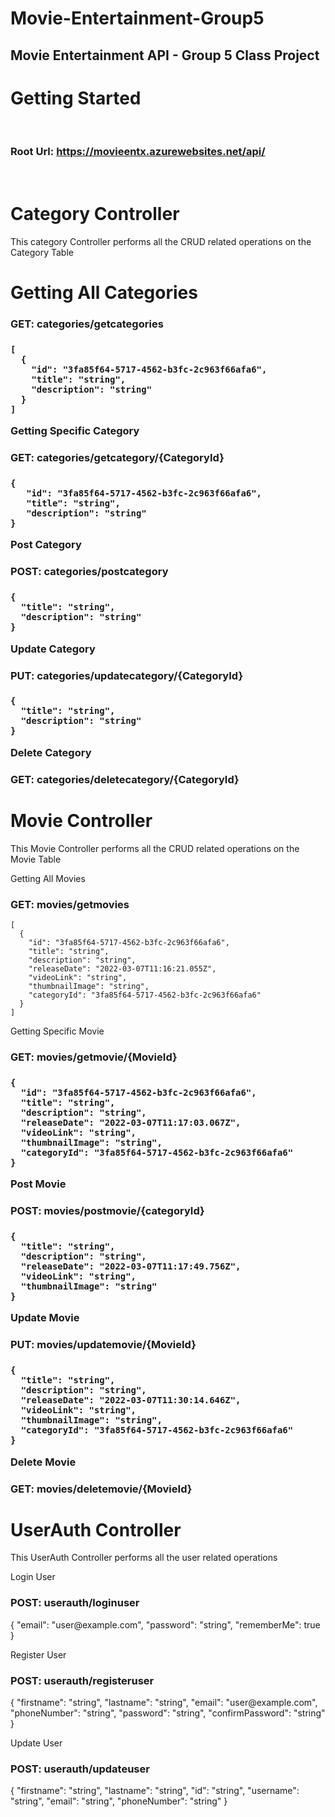 # Movie-Entertainment-Group5
<h2>Movie Entertainment API - Group 5 Class Project</h2>

<h1>Getting Started</h1><br>

<b><h3>Root Url: https://movieentx.azurewebsites.net/api/ </h3></b><br>  
  
  
<h1> Category Controller</h1>
  <p> This category Controller performs all the CRUD related operations on the Category Table</p>
  
  <h1>Getting All Categories</h1>
  <h3>GET: categories/getcategories<h3>
  
    [
      {
        "id": "3fa85f64-5717-4562-b3fc-2c963f66afa6",
        "title": "string",
        "description": "string"
      }
    ]
  
  <p>Getting Specific Category</p>
  <h3>GET: categories/getcategory/{CategoryId}<h3>
   
    {
       "id": "3fa85f64-5717-4562-b3fc-2c963f66afa6",
       "title": "string",
       "description": "string"
    }
    
   <p>Post Category</p>
  <h3>POST: categories/postcategory<h3>
  
    {
      "title": "string",
      "description": "string"
    }
  
    
  <p>Update Category</p>
  <h3>PUT: categories/updatecategory/{CategoryId}<h3>
    
    {
      "title": "string",
      "description": "string"
    }
    
   <p>Delete Category</p>
  <h3>GET: categories/deletecategory/{CategoryId}<h3> 
   
  
  <h1> Movie Controller</h1>
<p> This Movie Controller performs all the CRUD related operations on the Movie Table</p>
    
    
 <p>Getting All Movies</p>
    
  <h3>GET: movies/getmovies</h3>
      
    [
      {
        "id": "3fa85f64-5717-4562-b3fc-2c963f66afa6",
        "title": "string",
        "description": "string",
        "releaseDate": "2022-03-07T11:16:21.055Z",
        "videoLink": "string",
        "thumbnailImage": "string",
        "categoryId": "3fa85f64-5717-4562-b3fc-2c963f66afa6"
      }
    ]
    
  
  <p>Getting Specific Movie</p>
  <h3>GET: movies/getmovie/{MovieId}<h3>
    
    {
      "id": "3fa85f64-5717-4562-b3fc-2c963f66afa6",
      "title": "string",
      "description": "string",
      "releaseDate": "2022-03-07T11:17:03.067Z",
      "videoLink": "string",
      "thumbnailImage": "string",
      "categoryId": "3fa85f64-5717-4562-b3fc-2c963f66afa6"
    }
    
   <p>Post Movie</p>
  <h3>POST: movies/postmovie/{categoryId}<h3>
    
    {
      "title": "string",
      "description": "string",
      "releaseDate": "2022-03-07T11:17:49.756Z",
      "videoLink": "string",
      "thumbnailImage": "string"
    }
    
    
  <p>Update Movie</p>
  <h3>PUT: movies/updatemovie/{MovieId}<h3>
    
    {
      "title": "string",
      "description": "string",
      "releaseDate": "2022-03-07T11:30:14.646Z",
      "videoLink": "string",
      "thumbnailImage": "string",
      "categoryId": "3fa85f64-5717-4562-b3fc-2c963f66afa6"
    }
    
   <p>Delete Movie</p>
  <h3>GET: movies/deletemovie/{MovieId}<h3> 
    
    
    
<h1> UserAuth Controller</h1>
<p> This UserAuth Controller performs all the user related operations</p>
 
  <p>Login User </p>

  <h3>POST: userauth/loginuser </h3> 
    {
      "email": "user@example.com",
      "password": "string",
      "rememberMe": true
    }

  <p>Register User </p>
  <h3>POST: userauth/registeruser </h3>     
    {
      "firstname": "string",
      "lastname": "string",
      "email": "user@example.com",
      "phoneNumber": "string",
      "password": "string",
      "confirmPassword": "string"
    }

  <p>Update User </p>
  <h3>POST: userauth/updateuser </h3>   
    {
      "firstname": "string",
      "lastname": "string",
      "id": "string",
      "username": "string",
      "email": "string",
      "phoneNumber": "string"
    }
